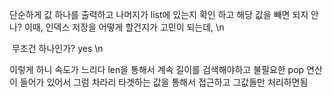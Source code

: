 단순하게  값 하나를 출력하고 나머지가 list에 있는지 확인 하고 해당 값을 빼면 되지 안나?
이때, 인덱스 저장을 어떻게 할건지가 고민이 되는데, \n

​
무조건 하나인가? yes \n
​

이렇게 하니 속도가 느리다 len을 통해서 계속 길이를 검색해야하고 불필요한 pop 연산이 들어가 있어서 그럼 차라리 타겟하는 값을 통해서  접근하고 그값들만 처리하면됨
​
